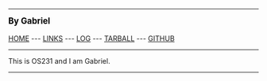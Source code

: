 ---
<span style="color:black; font-weight:bold; font-size:larger;">By Gabriel</span>
<br><br>
[HOME](.) ---
[LINKS](LINKS/) ---
[LOG](TXT/mylog.txt) ---
[TARBALL](.) ---
[GITHUB](https://github.com/nois44/os231/)
<br>
<hr>
This is OS231 and I am Gabriel.
<hr>
